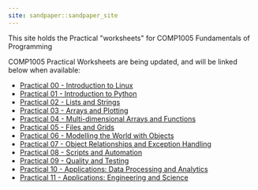 ```yaml
---
site: sandpaper::sandpaper_site
---
```


This site holds the Practical "worksheets" for COMP1005 Fundamentals of Programming

COMP1005 Practical Worksheets are being updated, and will be linked below when available:

- [Practical 00 - Introduction to Linux](prac00.html)
- [Practical 01 - Introduction to Python](prac01.html)
- [Practical 02 - Lists and Strings](prac02.html)
- [Practical 03 - Arrays and Plotting](prac03.html)
- [Practical 04 - Multi-dimensional Arrays and Functions](prac04.html)
- [Practical 05 - Files and Grids](prac05.html)
- [Practical 06 - Modelling the World with Objects](prac06.html)
- [Practical 07 - Object Relationships and Exception Handling](prac07.html)
- [Practical 08 - Scripts and Automation](prac08.html)
- [Practical 09 - Quality and Testing](prac09.html)
- [Practical 10 - Applications: Data Processing and Analytics](prac10.html)
- [Practical 11 - Applications: Engineering and Science](prac11.html)
